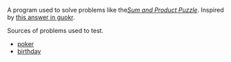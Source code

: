 A program used to solve problems like the[*Sum and Product Puzzle*](http://en.wikipedia.org/wiki/Sum_and_Product_Puzzle). Inspired by [this answer in guokr](http://www.guokr.com/question/600561/#answer789222).

Sources of problems used to test.  
* [poker](http://zuoye.baidu.com/question/ef10876ec62e673601d259cf068bc252.html)  
* [birthday](http://www.guokr.com/question/600561/#answer789222)  


